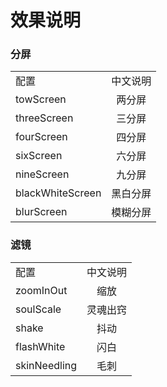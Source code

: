 # 效果说明
### 分屏
<table>
  <tr>
      <td>配置</td>
      <td>中文说明</td>
  </tr>
  <tr>
      <td>towScreen</td>
      <td align="center">两分屏</td>
  </tr>
  <tr>
      <td>threeScreen</td>
      <td align="center">三分屏</td>
  </tr>
  <tr>
      <td>fourScreen</td>
      <td align="center">四分屏</td>
  </tr>  
  <tr>
      <td>sixScreen</td>
      <td align="center">六分屏</td>
  </tr>
  <tr>
      <td>nineScreen</td>
      <td align="center">九分屏</td>
  </tr>
  <tr>
      <td>blackWhiteScreen</td>
      <td align="center">黑白分屏</td>
  </tr>
  <tr>
      <td>blurScreen</td>
      <td align="center">模糊分屏</td>
  </tr>
</table>

### 滤镜
<table>
  <tr>
      <td>配置</td>
      <td>中文说明</td>
  </tr>
  <tr>
      <td>zoomInOut</td>
      <td align="center">缩放</td>
  </tr>
  <tr>
      <td>soulScale</td>
      <td align="center">灵魂出窍</td>
  </tr>
  <tr>
      <td>shake</td>
      <td align="center">抖动</td>
  </tr>  
  <tr>
      <td>flashWhite</td>
      <td align="center">闪白</td>
  </tr>
  <tr>
    <td>skinNeedling</td>
    <td align="center">毛刺</td>
  </tr>
</table>
